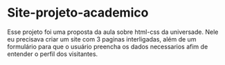 # Site-projeto-academico
Esse projeto foi uma proposta da aula sobre html-css da universade. Nele eu precisava criar um site com 3 paginas interligadas, além de um formulário para que o usuário preencha os dados necessarios afim de entender o perfil dos visitantes. 
